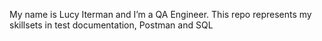 My name is Lucy Iterman and I’m a QA Engineer.
This repo represents my skillsets in test documentation, Postman and SQL

